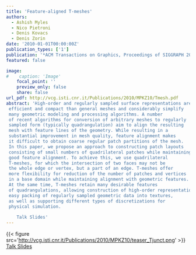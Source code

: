```yaml
---
title: 'Feature-aligned T-meshes'
authors:
  - Ashish Myles
  - Nico Pietroni
  - Denis Kovacs
  - Denis Zorin
date: '2010-01-01T00:00:00Z'
publication_types: ['1']
publication: '*ACM Transactions on Graphics, Proceedings of SIGGRAPH 2010*'
featured: false

image:
#    caption: 'Image'
    focal_point: ''
    preview_only: false
    share: false
url_pdf: http://vcg.isti.cnr.it/Publications/2010/MPKZ10/Tmesh.pdf
abstract: 'High-order and regularly sampled surface representations are more efficient and compact than general meshes and considerably simplify many geometric modeling and processing algorithms. A number of recent algorithms for conversion of arbitrary meshes to regularly sampled form (typically quadrangulation) aim to align the resulting mesh with feature lines of the geometry. While resulting in a substantial improvement in mesh quality, feature alignment makes it difficult to obtain coarse regular patch partitions of the mesh. In this paper, we propose an approach to constructing patch layouts consisting of small numbers of quadrilateral patches while maintaining good feature alignment. To achieve this, we use quadrilateral T-meshes, for which the intersection of two faces may not be the whole edge or vertex, but a part of an edge. T-meshes offer more flexibility for reduction of the number of patches and vertices in a base domain while maintaining alignment with geometric features. At the same time, T-meshes retain many desirable features of quadrangulations, allowing construction of high-order representations, easy packing of regularly sampled geometric data into textures, as well as supporting different types of discretizations for physical simulation.     Talk Slides'
---
```

{{< figure src='http://vcg.isti.cnr.it/Publications/2010/MPKZ10/teaser_Tjunct.png' >}}
[ Talk Slides ](http://vcg.isti.cnr.it/Publicstions/2010/MPKZ10/Tmesh.pptx)

